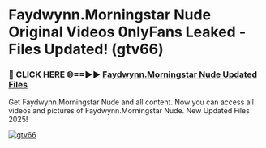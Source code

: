 # Faydwynn.Morningstar Nude Original Videos 0nlyFans Leaked - Files Updated! (gtv66)

<h3>🔴 CLICK HERE 🌐==►► <a href="https://tinyurl.com/5h6xmrr3" rel="nofollow">Faydwynn.Morningstar Nude Updated Files</a></h3>

Get Faydwynn.Morningstar Nude and all content. Now you can access all videos and pictures of Faydwynn.Morningstar Nude. New Updated Files 2025!

[![gtv66](https://i.imgur.com/KVD873Z.gif)](https://tinyurl.com/5h6xmrr3)
